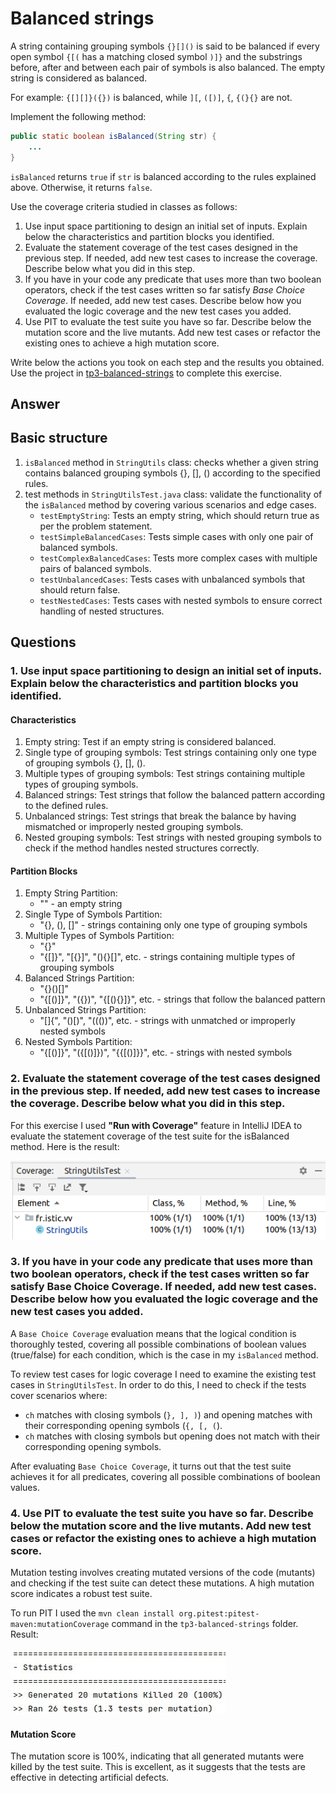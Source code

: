 # Balanced strings

A string containing grouping symbols `{}[]()` is said to be balanced if every open symbol `{[(` has a matching closed symbol `)]}` and the substrings before, after and between each pair of symbols is also balanced. The empty string is considered as balanced.

For example: `{[][]}({})` is balanced, while `][`, `([)]`, `{`, `{(}{}` are not.

Implement the following method:

```java
public static boolean isBalanced(String str) {
    ...
}
```

`isBalanced` returns `true` if `str` is balanced according to the rules explained above. Otherwise, it returns `false`.

Use the coverage criteria studied in classes as follows:

1. Use input space partitioning to design an initial set of inputs. Explain below the characteristics and partition blocks you identified.
2. Evaluate the statement coverage of the test cases designed in the previous step. If needed, add new test cases to increase the coverage. Describe below what you did in this step.
3. If you have in your code any predicate that uses more than two boolean operators, check if the test cases written so far satisfy *Base Choice Coverage*. If needed, add new test cases. Describe below how you evaluated the logic coverage and the new test cases you added.
4. Use PIT to evaluate the test suite you have so far. Describe below the mutation score and the live mutants. Add new test cases or refactor the existing ones to achieve a high mutation score.

Write below the actions you took on each step and the results you obtained.
Use the project in [tp3-balanced-strings](../code/tp3-balanced-strings) to complete this exercise.

## Answer
## Basic structure

1. `isBalanced` method in `StringUtils` class: checks whether a given string contains balanced grouping symbols {}, [], () according to the specified rules. 
2. test methods in `StringUtilsTest.java` class: validate the functionality of the `isBalanced` method by covering various scenarios and edge cases.
   - `testEmptyString`: Tests an empty string, which should return true as per the problem statement.
   - `testSimpleBalancedCases`: Tests simple cases with only one pair of balanced symbols.
   - `testComplexBalancedCases`: Tests more complex cases with multiple pairs of balanced symbols.
   - `testUnbalancedCases`: Tests cases with unbalanced symbols that should return false.
   - `testNestedCases`: Tests cases with nested symbols to ensure correct handling of nested structures.

## Questions

### 1. Use input space partitioning to design an initial set of inputs. Explain below the characteristics and partition blocks you identified.

#### Characteristics
1. Empty string: Test if an empty string is considered balanced.
2. Single type of grouping symbols: Test strings containing only one type of grouping symbols {}, [], ().
3. Multiple types of grouping symbols: Test strings containing multiple types of grouping symbols.
4. Balanced strings: Test strings that follow the balanced pattern according to the defined rules.
5. Unbalanced strings: Test strings that break the balance by having mismatched or improperly nested grouping symbols.
6. Nested grouping symbols: Test strings with nested grouping symbols to check if the method handles nested structures correctly.

#### Partition Blocks
1. Empty String Partition:
   - "" - an empty string
2. Single Type of Symbols Partition:
   - "{}, (), []" - strings containing only one type of grouping symbols
3. Multiple Types of Symbols Partition:
   - "{}[]()"
   - "{[]}", "[{}]", "(){}[]", etc. - strings containing multiple types of grouping symbols
4. Balanced Strings Partition:
   - "{}()[]"
   - "{[()]}", "({})", "{[(){}]}", etc. - strings that follow the balanced pattern
5. Unbalanced Strings Partition:
   - "[]{", "()[)", "((())", etc. - strings with unmatched or improperly nested symbols
6. Nested Symbols Partition:
   - "{[()]}", "({[()]})", "{{[()]}}", etc. - strings with nested symbols

### 2. Evaluate the statement coverage of the test cases designed in the previous step. If needed, add new test cases to increase the coverage. Describe below what you did in this step.
For this exercise I used **"Run with Coverage"** feature in IntelliJ IDEA to evaluate the statement coverage of the test suite for the isBalanced method. Here is the result:

![coverage](images/coverage.png)

### 3. If you have in your code any predicate that uses more than two boolean operators, check if the test cases written so far satisfy Base Choice Coverage. If needed, add new test cases. Describe below how you evaluated the logic coverage and the new test cases you added.
A `Base Choice Coverage` evaluation means that the logical condition is thoroughly tested, covering all possible combinations of boolean values (true/false) for each condition, which is the case in my `isBalanced` method. 

To review test cases for logic coverage I need to examine the existing test cases in `StringUtilsTest`. In order to do this, I need to check if the tests cover scenarios where:
- `ch` matches with closing symbols (`}, ], )`) and opening matches with their corresponding opening symbols (`{, [, (`).
- `ch` matches with closing symbols but opening does not match with their corresponding opening symbols.

After evaluating `Base Choice Coverage`, it turns out that the test suite achieves it for all predicates, covering all possible combinations of boolean values. 

### 4. Use PIT to evaluate the test suite you have so far. Describe below the mutation score and the live mutants. Add new test cases or refactor the existing ones to achieve a high mutation score.

Mutation testing involves creating mutated versions of the code (mutants) and checking if the test suite can detect these mutations. A high mutation score indicates a robust test suite.

To run PIT I used the `mvn clean install org.pitest:pitest-maven:mutationCoverage` command in the `tp3-balanced-strings` folder. Result: 

![mutation-score](images/mutation-score.jpg)

#### Mutation Score
The mutation score is 100%, indicating that all generated mutants were killed by the test suite. This is excellent, as it suggests that the tests are effective in detecting artificial defects.